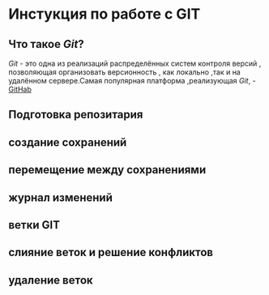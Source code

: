 # Инстукция по работе с GIT
## Что такое *Git*?
*Git* - это одна из реализаций распределённых систем контроля версий , позволяющая организовать версионность , как локально ,так и на удалённом сервере.Самая популярная платформа ,реализующая *Git*, - [GitHab](https://github.com)
## Подготовка репозитария
## создание сохранений
## перемещение между сохранениями
## журнал изменений
## ветки GIT
## слияние веток  и решение конфликтов
## удаление веток